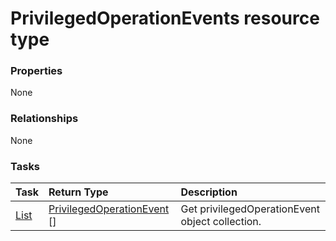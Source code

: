 # PrivilegedOperationEvents resource type



### Properties
None

### Relationships
None


### Tasks

| Task		   | Return Type	|Description|
|:---------------|:--------|:----------|
|[List](../api/privilegedoperationevent_list.md) | [PrivilegedOperationEvent](privilegedoperationevent.md) [] |Get privilegedOperationEvent object collection. |

<!-- uuid: 20c3075c-cd13-4fa0-9f01-8434c6b5c0e8
2015-10-14 23:39:39 UTC -->
<!-- {
  "type": "#page.annotation",
  "description": "PrivilegedOperationEvents resource",
  "keywords": "",
  "section": "documentation",
  "tocPath": ""
}-->